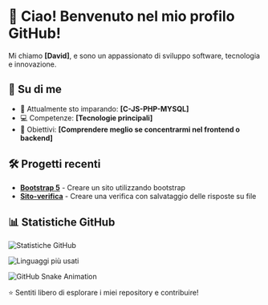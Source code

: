 # 👋 Ciao! Benvenuto nel mio profilo GitHub!

Mi chiamo **[David]**, e sono un appassionato di sviluppo software, tecnologia e innovazione.

## 🚀 Su di me

- 🌱 Attualmente sto imparando: **[C-JS-PHP-MYSQL]**   
- 💻 Competenze: **[Tecnologie principali]**  
- 🎯 Obiettivi: **[Comprendere meglio se concentrarmi nel frontend o backend]**  

## 🛠️ Progetti recenti

- **[Bootstrap 5]([URL-repository](https://github.com/DavidNegrello/Esercizi/tree/34752df598f5f79403371cc704444a1fa05ad6c2/esercizi_C/2024-2025/Frontend/Socket%20e%20Bootstrap%205))** - Creare un sito utilizzando bootstrap 
- **[Sito-verifica]([URL-repository](https://github.com/DavidNegrello/Esercizi/tree/34752df598f5f79403371cc704444a1fa05ad6c2/esercizi_C/2024-2025/Frontend/Sito_verifica))** - Creare una verifica con salvataggio delle risposte su file

## 📊 Statistiche GitHub

![Statistiche GitHub](https://github-readme-stats.vercel.app/api?username=DavidNegrello&show_icons=true&theme=radical)

![Linguaggi più usati](https://github-readme-stats.vercel.app/api/top-langs/?username=DavidNegrello&layout=compact&theme=radical)

![GitHub Snake Animation](https://raw.githubusercontent.com/TUO-USERNAME/DavidNegrello/output/github-contribution-grid-snake.svg)


⭐️ Sentiti libero di esplorare i miei repository e contribuire!
